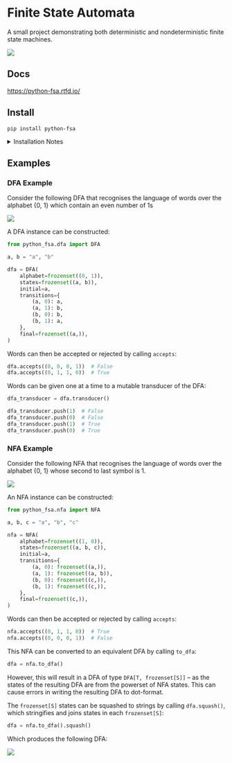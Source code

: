 # Finite State Automata

A small project demonstrating both deterministic and nondeterministic finite
state machines.

![](assets/meme.png)

## Docs

https://python-fsa.rtfd.io/

## Install

```
pip install python-fsa
```

<details>
<summary>Installation Notes</summary>

Python-fsa depends on graphviz and pygraphviz.
There seem to be some global options that are needed to install pygraphviz.
I have only tested this on macOS and have found the following commands to work:

```
brew install graphviz
pip install \
    --global-option=build_ext \
    --global-option="-I/opt/homebrew/Cellar/graphviz/8.0.5/include/" \
    --global-option="-L/opt/homebrew/Cellar/graphviz/8.0.5/lib" \
    pygraphviz
pip install python-fsa
```

Replace the `8.0.5` version number with the current version of graphviz.
See [this comment](https://github.com/pypa/setuptools/issues/2740#issuecomment-1087875770)
for more.

</details>

## Examples

### DFA Example

Consider the following DFA that recognises the language of words over the
alphabet {0, 1} which contain an even number of 1s

![](assets/dfa_example.svg)

A DFA instance can be constructed:

```python
from python_fsa.dfa import DFA

a, b = "a", "b"

dfa = DFA(
    alphabet=frozenset((0, 1)),
    states=frozenset((a, b)),
    initial=a,
    transitions={
        (a, 0): a,
        (a, 1): b,
        (b, 0): b,
        (b, 1): a,
    },
    final=frozenset((a,)),
)
```

Words can then be accepted or rejected by calling `accepts`:

```python
dfa.accepts((0, 0, 0, 1))  # False
dfa.accepts((0, 1, 1, 0))  # True
```

Words can be given one at a time to a mutable transducer of the DFA:

```python
dfa_transducer = dfa.transducer()

dfa_transducer.push(1)  # False
dfa_transducer.push(0)  # False
dfa_transducer.push(1)  # True
dfa_transducer.push(0)  # True
```

### NFA Example

Consider the following NFA that recognises the language of words over the
alphabet {0, 1} whose second to last symbol is 1.

![](assets/nfa_example.svg)

An NFA instance can be constructed:

```python
from python_fsa.nfa import NFA

a, b, c = "a", "b", "c"

nfa = NFA(
    alphabet=frozenset((1, 0)),
    states=frozenset((a, b, c)),
    initial=a,
    transitions={
        (a, 0): frozenset((a,)),
        (a, 1): frozenset((a, b)),
        (b, 0): frozenset((c,)),
        (b, 1): frozenset((c,)),
    },
    final=frozenset((c,)),
)
```

Words can then be accepted or rejected by calling `accepts`:

```python
nfa.accepts((0, 1, 1, 0))  # True
nfa.accepts((0, 0, 0, 1))  # False
```

This NFA can be converted to an equivalent DFA by calling `to_dfa`:

```python
dfa = nfa.to_dfa()
```

However, this will result in a DFA of type `DFA[T, frozenset[S]]` – as the
states of the resulting DFA are from the powerset of NFA states. This can cause
errors in writing the resulting DFA to dot-format.

The `frozenset[S]` states can be squashed to strings by calling `dfa.squash()`,
which stringifies and joins states in each `frozenset[S]`:

```python
dfa = nfa.to_dfa().squash()
```

Which produces the following DFA:

![](assets/nfa_to_dfa_ex.svg)
